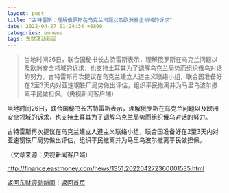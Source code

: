 ```yaml
---
layout: post
title: "古特雷斯：理解俄罗斯在乌克兰问题以及欧洲安全领域的诉求"
date: 2022-04-27 01:24:34 +0800
categories: emnews
tags: 东财滚动新闻
---
```

> 当地时间26日，联合国秘书长古特雷斯表示，理解俄罗斯在乌克兰问题以及欧洲安全领域的诉求，也支持土耳其为了调解乌克兰局势而组织俄乌对话的努力。古特雷斯再次提议在乌克兰建立人道主义联络小组，联合国准备好在2至3天内对亚速钢铁厂局势做出评估，组织平民撤离并为马里乌波尔撤离平民做担保。（央视新闻客户端）

<p>当地时间26日，联合国秘书长古特雷斯表示，理解俄罗斯在乌克兰问题以及欧洲安全领域的诉求，也支持土耳其为了调解乌克兰局势而组织俄乌对话的努力。</p>
 <p>古特雷斯再次提议在乌克兰建立人道主义联络小组，联合国准备好在2至3天内对亚速钢铁厂局势做出评估，组织平民撤离并为马里乌波尔撤离平民做担保。</p><p class="em_media">（文章来源：央视新闻客户端）</p>

<http://finance.eastmoney.com/news/1351,202204272360001535.html>

[返回东财滚动新闻](//finews.withounder.com/emnews/)｜[返回首页](//finews.withounder.com/)